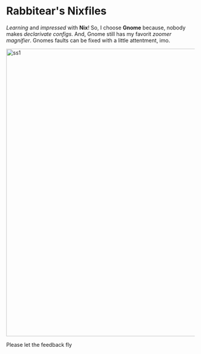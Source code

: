 # Rabbitear's Nixfiles

_Learning_ and _impressed_ with **Nix**!
So, I choose __Gnome__ because, nobody makes _declarivate configs_.
And, Gnome still has my favorit _zoomer magnifier_.  Gnomes faults can be fixed with a little attentment, imo.

<img width="1366" height="768" alt="ss1" src="https://github.com/user-attachments/assets/c2f59d4c-1d81-487d-b1fa-236caf24dd70" />

Please let the feedback fly
